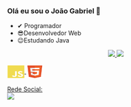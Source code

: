 ### Olá eu sou o João Gabriel 👋



- ✔ Programador
- 😎Desenvolvedor Web
- 😉Estudando Java
<div align="center">
  <a href="https://github.com/joaogabriel96">
  <img height="180em" src="https://github-readme-stats.vercel.app/api?username=joaogabriel96&show_icons=true&theme=dark&include_all_commits=true&count_private=true"/>
  <img height="180em" src="https://github-readme-stats.vercel.app/api/top-langs/?username=joaogabriel96&layout=compact&langs_count=7&theme=dark"/>
</div>
  <div style="display: inline_block"><br>
  <img align="center" alt="Rafa-Js" height="30" width="40" src="https://raw.githubusercontent.com/devicons/devicon/master/icons/javascript/javascript-plain.svg">
  <img align="center" alt="Rafa-HTML" height="30" width="40" src="https://raw.githubusercontent.com/devicons/devicon/master/icons/html5/html5-original.svg">
  
 <div>
   <br>
Rede Social:
   <br>
  <a href="https://instagram.com/_jg.aquino" target="_blank"><img src="https://img.shields.io/badge/-Instagram-%23E4405F?style=for-the-badge&logo=instagram&logoColor=white" target="_blank"></a>
 
 
</div>
  

    
      
